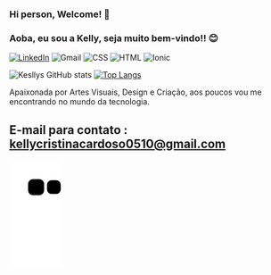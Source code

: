 ### Hi person, Welcome! 👋
### Aoba, eu sou a Kelly, seja muito bem-vindo!! 😊

[![LinkedIn](https://img.shields.io/badge/LinkedIn-0077B5?style=for-the-badge&logo=linkedin&logoColor=white)](https://www.linkedin.com/in/kelly-c-cardoso/) ![Gmail](https://img.shields.io/badge/Gmail-D14836?style=for-the-badge&logo=gmail&logoColor=white) ![CSS](https://img.shields.io/badge/CSS-239120?&style=for-the-badge&logo=css3&logoColor=white
) ![HTML](https://img.shields.io/badge/HTML-239120?style=for-the-badge&logo=html5&logoColor=white
) ![Ionic](https://img.shields.io/badge/Ionic-3880FF?style=for-the-badge&logo=ionic&logoColor=white
)

![Kesllys GitHub stats](https://github-readme-stats.vercel.app/api?username=kesllys&show_icons=true&theme=tokyonight) [![Top Langs](https://github-readme-stats.vercel.app/api/top-langs/?username=kesllys&hide_progress=true)](https://github.com/anuraghazra/github-readme-stats)<br/>


Apaixonada por Artes Visuais, Design e Criação, aos poucos vou me encontrando no mundo da tecnologia.

## E-mail para contato : kellycristinacardoso0510@gmail.com





























  ![Snake animation](https://github.com/emanuelsantossouza/emanuelsantossouza/blob/output/github-contribution-grid-snake.svg)
